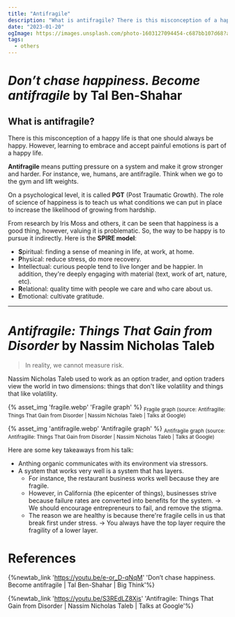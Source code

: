 ```yaml
---
title: "Antifragile"
description: "What is antifragile? There is this misconception of a happy life is that one should always be happy. However, learning to embrace and accept painful emotions is part of a happy life"
date: "2023-01-20"
ogImage: https://images.unsplash.com/photo-1603127094454-c687bb107d68?auto=format&fit=crop&q=60&w=580&ixlib=rb-4.0.3&ixid=M3wxMjA3fDB8MHxzZWFyY2h8OHx8ZGlzb3JkZXJ8ZW58MHx8MHx8fDA%3D
tags:
  - others
---
```


# _Don’t chase happiness. Become antifragile_ by Tal Ben-Shahar

## What is antifragile?

There is this misconception of a happy life is that one should always be happy. However, learning to embrace and accept painful emotions is part of a happy life.

**Antifragile** means putting pressure on a system and make it grow stronger and harder. For instance, we, humans, are antifragile. Think when we go to the gym and lift weights.

On a psychological level, it is called **PGT** (Post Traumatic Growth). The role of science of happiness is to teach us what conditions we can put in place to increase the likelihood of growing from hardship.

From research by Iris Moss and others, it can be seen that happiness is a good thing, however, valuing it is problematic. So, the way to be happy is to pursue it indirectly. Here is the **SPIRE model**:

- **S**piritual: finding a sense of meaning in life, at work, at home.
- **P**hysical: reduce stress, do more recovery.
- **I**ntellectual: curious people tend to live longer and be happier. In addition, they're deeply engaging with material (text, work of art, nature, etc).
- **R**elational: quality time with people we care and who care about us.
- **E**motional: cultivate gratitude.

---

# _Antifragile: Things That Gain from Disorder_ by Nassim Nicholas Taleb

> In reality, we cannot measure risk.

Nassim Nicholas Taleb used to work as an option trader, and option traders view the world in two dimensions: things that don't like volatility and things that like volatility.

{% asset_img 'fragile.webp' 'Fragile graph' %}
<sub>Fragile graph (source: Antifragille: Things That Gain from Disorder | Nassim Nicholas Taleb | Talks at Google)</sub>

{% asset_img 'antifragile.webp' 'Antifragile graph' %}
<sub>Antifragile graph (source: Antifragille: Things That Gain from Disorder | Nassim Nicholas Taleb | Talks at Google)</sub>

Here are some key takeaways from his talk:

- Anthing organic communicates with its environment via stressors.
- A system that works very well is a system that has layers.
  - For instance, the restaurant business works well because they are fragile.
  - However, in California (the epicenter of things), businesses strive because failure rates are converted into benefits for the system. &rarr; We should encourage entrepreneurs to fail, and remove the stigma.
  - The reason we are healthy is because there're fragile cells in us that break first under stress. &rarr; You always have the top layer require the fragility of a lower layer.

# References

{%newtab_link 'https://youtu.be/e-or_D-qNqM' 'Don’t chase happiness. Become antifragile | Tal Ben-Shahar | Big Think'%}

{%newtab_link 'https://youtu.be/S3REdLZ8Xis' 'Antifragile: Things That Gain from Disorder | Nassim Nicholas Taleb | Talks at Google'%}
